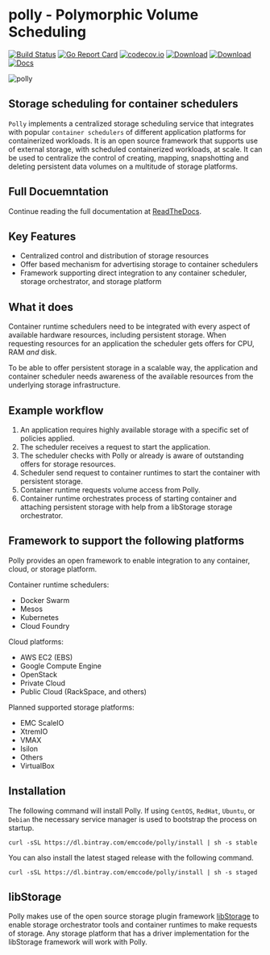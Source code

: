 # polly - Polymorphic Volume Scheduling
[![Build Status](https://travis-ci.org/emccode/polly.svg?branch=master)](https://travis-ci.org/emccode/polly)
[![Go Report Card](http://goreportcard.com/badge/emccode/polly)](http://goreportcard.com/report/emccode/polly) [![codecov.io](https://codecov.io/github/emccode/polly/coverage.svg?branch=master)](https://codecov.io/github/emccode/polly?branch=master) [![Download](http://api.bintray.com/packages/emccode/polly/stable/images/download.svg)](https://dl.bintray.com/emccode/polly/)
[![Download](http://api.bintray.com/packages/emccode/polly/staged/images/download.svg)](https://dl.bintray.com/emccode/polly/) [![Docs](https://readthedocs.org/projects/polly-scheduler/badge/?version=latest)](http://polly-scheduler.readthedocs.io/en/latest/?badge=latest)

![polly](https://raw.githubusercontent.com/emccode/polly/master/.docs/images/polly.png)

## Storage scheduling for container schedulers
`Polly` implements a centralized storage scheduling service that integrates with popular `container schedulers` of different application platforms for containerized workloads. It is an open source framework that supports use of external storage, with scheduled containerized workloads, at scale. It can be used to centralize the control of creating, mapping, snapshotting and deleting persistent data volumes on a multitude of storage platforms.

## Full Docuemntation
Continue reading the full documentation at [ReadTheDocs](http://polly-scheduler.readthedocs.io/en/latest/).

## Key Features
- Centralized control and distribution of storage resources
- Offer based mechanism for advertising storage to container schedulers
- Framework supporting direct integration to any container scheduler, storage orchestrator, and storage platform

## What it does
Container runtime schedulers need to be integrated with every aspect of available hardware resources, including persistent storage. When requesting resources for an application the scheduler gets offers for CPU, RAM _and_ disk.

To be able to offer persistent storage in a scalable way, the application and container scheduler needs awareness of the available resources from the underlying storage infrastructure.

## Example workflow

1. An application requires highly available storage with a specific set of
policies applied.
1. The scheduler receives a request to start the application.
3. The scheduler checks with Polly or already is aware of outstanding offers
for storage resources.
4. Scheduler send request to container runtimes to start the container with
persistent storage.
5. Container runtime requests volume access from Polly.
6. Container runtime orchestrates process of starting container and attaching
persistent storage with help from a libStorage storage orchestrator.

## Framework to support the following platforms
Polly provides an open framework to enable integration to any container, cloud, or storage platform.

Container runtime schedulers:
 - Docker Swarm
 - Mesos
 - Kubernetes
 - Cloud Foundry

Cloud platforms:
- AWS EC2 (EBS)
- Google Compute Engine
- OpenStack
 - Private Cloud
 - Public Cloud (RackSpace, and others)

Planned supported storage platforms:
 - EMC ScaleIO
  - XtremIO
  - VMAX
  - Isilon
 - Others
 - VirtualBox

## Installation
The following command will install Polly.  If using
`CentOS`, `RedHat`, `Ubuntu`, or `Debian` the necessary service manager is used
to bootstrap the process on startup.  

`curl -sSL https://dl.bintray.com/emccode/polly/install | sh -s stable`

You can also install the latest staged release with the following command.

`curl -sSL https://dl.bintray.com/emccode/polly/install | sh -s staged`


## libStorage
Polly makes use of the open source storage plugin framework [libStorage](https://github.com/emccode/libstorage) to enable storage orchestrator tools and container runtimes to make requests of storage. Any storage platform that has a driver implementation for the libStorage framework will work with Polly.
